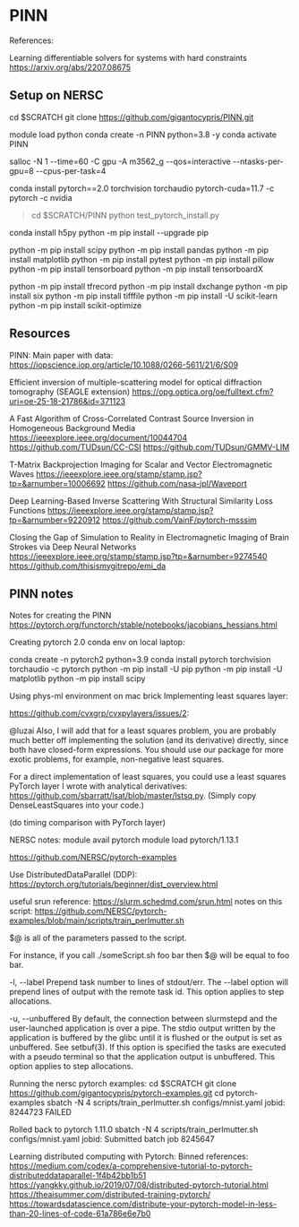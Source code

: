 # PINN

References:

Learning differentiable solvers for systems with hard constraints
https://arxiv.org/abs/2207.08675

## Setup on NERSC

cd $SCRATCH
git clone https://github.com/gigantocypris/PINN.git

module load python
conda create -n PINN python=3.8 -y
conda activate PINN

salloc -N 1 --time=60 -C gpu -A m3562_g --qos=interactive --ntasks-per-gpu=8 --cpus-per-task=4

conda install pytorch==2.0 torchvision torchaudio pytorch-cuda=11.7 -c pytorch -c nvidia

> cd $SCRATCH/PINN
> python test_pytorch_install.py

conda install h5py
python -m pip install --upgrade pip

python -m pip install scipy
python -m pip install pandas
python -m pip install matplotlib
python -m pip install pytest
python -m pip install pillow
python -m pip install tensorboard
python -m pip install tensorboardX

python -m pip install tfrecord
python -m pip install dxchange
python -m pip install six
python -m pip install tifffile
python -m pip install -U scikit-learn
python -m pip install scikit-optimize

## Resources


PINN:
Main paper with data:
https://iopscience.iop.org/article/10.1088/0266-5611/21/6/S09

Efficient inversion of multiple-scattering model for optical diffraction tomography (SEAGLE extension)
https://opg.optica.org/oe/fulltext.cfm?uri=oe-25-18-21786&id=371123


A Fast Algorithm of Cross-Correlated Contrast Source Inversion in Homogeneous Background Media
https://ieeexplore.ieee.org/document/10044704
https://github.com/TUDsun/CC-CSI
https://github.com/TUDsun/GMMV-LIM

T-Matrix Backprojection Imaging for Scalar
and Vector Electromagnetic Waves
https://ieeexplore.ieee.org/stamp/stamp.jsp?tp=&arnumber=10006692
https://github.com/nasa-jpl/Waveport


Deep Learning-Based Inverse Scattering With
Structural Similarity Loss Functions
https://ieeexplore.ieee.org/stamp/stamp.jsp?tp=&arnumber=9220912
https://github.com/VainF/pytorch-msssim

Closing the Gap of Simulation to Reality in
Electromagnetic Imaging of Brain Strokes
via Deep Neural Networks
https://ieeexplore.ieee.org/stamp/stamp.jsp?tp=&arnumber=9274540
https://github.com/thisismygitrepo/emi_da


## PINN notes

Notes for creating the PINN
https://pytorch.org/functorch/stable/notebooks/jacobians_hessians.html

Creating pytorch 2.0 conda env on local laptop:

conda create -n pytorch2 python=3.9
conda install pytorch torchvision torchaudio -c pytorch
python -m pip install -U pip
python -m pip install -U matplotlib
python -m pip install scipy

Using phys-ml environment on mac brick
Implementing least squares layer:

https://github.com/cvxgrp/cvxpylayers/issues/2:

@luzai Also, I will add that for a least squares problem, you are probably much better off implementing the solution (and its derivative) directly, since both have closed-form expressions. You should use our package for more exotic problems, for example, non-negative least squares.

For a direct implementation of least squares, you could use a least squares PyTorch layer I wrote with analytical derivatives: https://github.com/sbarratt/lsat/blob/master/lstsq.py. (Simply copy DenseLeastSquares into your code.)

(do timing comparison with PyTorch layer)

NERSC notes:
module avail pytorch
module load pytorch/1.13.1

https://github.com/NERSC/pytorch-examples

Use DistributedDataParallel (DDP):
https://pytorch.org/tutorials/beginner/dist_overview.html


useful srun reference: https://slurm.schedmd.com/srun.html
notes on this script: https://github.com/NERSC/pytorch-examples/blob/main/scripts/train_perlmutter.sh

$@ is all of the parameters passed to the script.

For instance, if you call ./someScript.sh foo bar then $@ will be equal to foo bar.


-l, --label
Prepend task number to lines of stdout/err. The --label option will prepend lines of output with the remote task id. This option applies to step allocations.

-u, --unbuffered
By default, the connection between slurmstepd and the user-launched application is over a pipe. The stdio output written by the application is buffered by the glibc until it is flushed or the output is set as unbuffered. See setbuf(3). If this option is specified the tasks are executed with a pseudo terminal so that the application output is unbuffered. This option applies to step allocations.

Running the nersc pytorch examples:
cd $SCRATCH
git clone https://github.com/gigantocypris/pytorch-examples.git
cd pytorch-examples
sbatch -N 4 scripts/train_perlmutter.sh configs/mnist.yaml
jobid: 8244723
FAILED

Rolled back to pytorch 1.11.0
sbatch -N 4 scripts/train_perlmutter.sh configs/mnist.yaml
jobid: Submitted batch job 8245647


Learning distributed computing with Pytorch:
Binned references:
	https://medium.com/codex/a-comprehensive-tutorial-to-pytorch-distributeddataparallel-1f4b42bb1b51
	https://yangkky.github.io/2019/07/08/distributed-pytorch-tutorial.html
	https://theaisummer.com/distributed-training-pytorch/
	https://towardsdatascience.com/distribute-your-pytorch-model-in-less-than-20-lines-of-code-61a786e6e7b0

